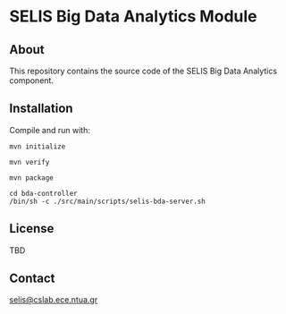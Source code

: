 SELIS Big Data Analytics Module
===============================

About
-----
This repository contains the source code of the SELIS Big Data Analytics component.

Installation
------------
Compile and run with:

```
mvn initialize

mvn verify

mvn package

cd bda-controller 
/bin/sh -c ./src/main/scripts/selis-bda-server.sh
```

License
-------
TBD

Contact
-------
selis@cslab.ece.ntua.gr 
